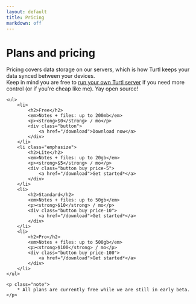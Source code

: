 ```yaml
---
layout: default
title: Pricing
markdown: off
---
```


<div class="pricing">
    <h1>Plans and pricing</h1>
    <p>
        Pricing covers data storage on our servers, which is how Turtl keeps
        your data synced between your devices.<br>
        Keep in mind you are free to
        <a href="/docs/server/running">run your own Turtl server</a> if you need
        more control (or if you're cheap like me). Yay open source!
    </p>

    <ul>
        <li>
            <h2>Free</h2>
            <em>Notes + files: up to 200mb</em>
            <p><strong>$0</strong> / mo</p>
            <div class="button">
                <a href="/download">Download now</a>
            </div>
        </li>
        <li class="emphasize">
            <h2>Lite</h2>
            <em>Notes + files: up to 20gb</em>
            <p><strong>$5</strong> / mo</p>
            <div class="button buy price-5">
                <a href="/download">Get started*</a>
            </div>
        </li>
        <li>
            <h2>Standard</h2>
            <em>Notes + files: up to 50gb</em>
            <p><strong>$10</strong> / mo</p>
            <div class="button buy price-10">
                <a href="/download">Get started*</a>
            </div>
        </li>
        <li>
            <h2>Pro</h2>
            <em>Notes + files: up to 500gb</em>
            <p><strong>$100</strong> / mo</p>
            <div class="button buy price-100">
                <a href="/download">Get started*</a>
            </div>
        </li>
    </ul>

    <p class="note">
        * All plans are currently free while we are still in early beta.
    </p>
</div>

